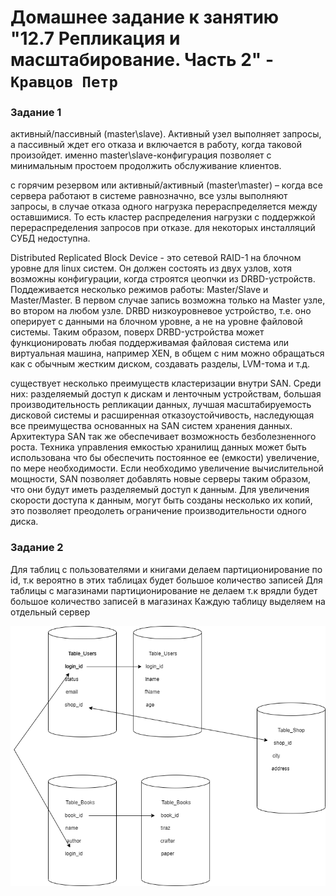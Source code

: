 # Домашнее задание к занятию "12.7 Репликация и масштабирование. Часть 2" - `Кравцов Петр`

### Задание 1
активный/пассивный (master\slave). 
Активный узел выполняет запросы, а пассивный ждет его отказа и включается в работу, когда таковой произойдет. 
именно master\slave-конфигурация позволяет с минимальным простоем продолжить обслуживание клиентов.

с горячим резервом или активный/активный (master\master) – когда все сервера работают в системе равнозначно, 
все узлы выполняют запросы, в случае отказа одного нагрузка перераспределяется между оставшимися. 
То есть кластер распределения нагрузки с поддержкой перераспределения запросов при отказе. 
для некоторых инсталляций СУБД недоступна. 

Distributed Replicated Block Device - это сетевой RAID-1 на блочном уровне для linux систем. 
Он должен состоять из двух узлов, хотя возможны конфигурации, когда строятся цеопчки из DRBD-устройств. 
Поддеживается несколько режимов работы: Master/Slave и Master/Master. В первом случае запись возможна 
только на Master узле, во втором на любом узле. DRBD низкоуровневое устройство, 
т.е. оно оперирует с данными на блочном уровне, а не на уровне файловой системы. 
Таким образом, поверх DRBD-устройства может функционировать любая поддерживамая файловая система или виртуальная машина, 
например XEN, в общем с ним можно обращаться как с обычным жестким диском, создавать разделы, LVM-тома и т.д.


существует несколько преимуществ кластеризации внутри SAN. Среди них: разделяемый доступ к дискам и ленточным устройствам, 
большая производительность репликации данных, лучшая масштабируемость дисковой системы и расширенная отказоустойчивость, 
наследующая все преимущества основанных на SAN систем хранения данных.
Архитектура SAN так же обеспечивает возможность безболезненного роста. Техника управления емкостью хранилищ данных может быть использована что бы обеспечить постоянное ее (емкости) 
увеличение, по мере необходимости. Если необходимо увеличение вычислительной мощности, SAN позволяет добавлять новые серверы таким образом, 
что они будут иметь разделяемый доступ к данным. Для увеличения скорости доступа к данным, могут быть созданы несколько их копий, это позволяет преодолеть ограничение производительности одного диска.


### Задание 2
Для таблиц с пользователями и книгами делаем партиционирование по id, т.к вероятно в этих таблицах будет большое количество записей
Для таблицы с магазинами партиционирование не делаем т.к врядли будет большое количество записей в магазинах
Каждую таблицу выделяем на отдельный сервер

![Диаграмма](https://github.com/kravtsovpeter/netology-hw/blob/main/img/12_7_1.png)


